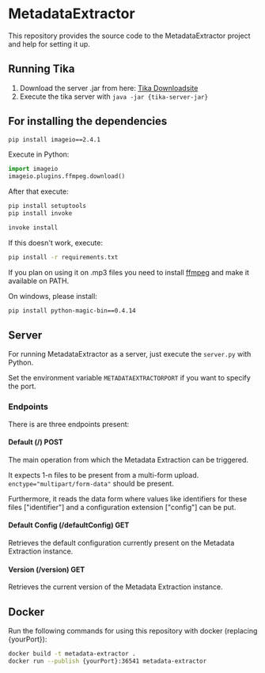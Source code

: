 # MetadataExtractor

This repository provides the source code to the MetadataExtractor project and help for setting it up.

## Running Tika

1) Download the server .jar from here: [Tika Downloadsite](https://tika.apache.org/download.html)
2) Execute the tika server with `java -jar {tika-server-jar}`

## For installing the dependencies

```bash
pip install imageio==2.4.1
```

Execute in Python:

```python
import imageio
imageio.plugins.ffmpeg.download()
```

After that execute:

```bash
pip install setuptools
pip install invoke

invoke install
```

If this doesn't work, execute:

```bash
pip install -r requirements.txt
```

If you plan on using it on .mp3 files you need to install [ffmpeg](https://ffmpeg.zeranoe.com/builds/) and make it available on PATH.

On windows, please install:

```bash
pip install python-magic-bin==0.4.14
```

## Server

For running MetadataExtractor as a server, just execute the `server.py` with Python.

Set the environment variable `METADATAEXTRACTORPORT` if you want to specify the port.

### Endpoints

There is are three endpoints present:

#### Default (/) POST

The main operation from which the Metadata Extraction can be triggered.

It expects 1-n files to be present from a multi-form upload. `enctype="multipart/form-data"` should be present.

Furthermore, it reads the data form where values like identifiers for these files ["identifier"] and a configuration extension ["config"] can be put.

#### Default Config (/defaultConfig) GET

Retrieves the default configuration currently present on the Metadata Extraction instance.

#### Version (/version) GET

Retrieves the current version of the Metadata Extraction instance.

## Docker

Run the following commands for using this repository with docker (replacing {yourPort}):

```bash
docker build -t metadata-extractor .
docker run --publish {yourPort}:36541 metadata-extractor
```
